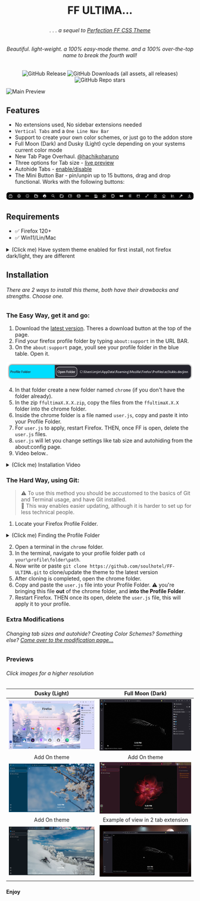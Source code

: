 # <p align="center"> FF ULTIMA... </p>

###### <p align="center">. . . a sequel to [Perfection FF CSS Theme](https://github.com/soulhotel/Perfection-Firefox-CSS-Theme) </p>

###### <p align="center">Beautiful. light-weight. a 100% easy-mode theme. and a 100% over-the-top name to break the fourth wall!</p>

<div align="center">

![GitHub Release](https://img.shields.io/github/v/release/soulhotel/FF-CSS-ULTIMA?style=for-the-badge) ![GitHub Downloads (all assets, all releases)](https://img.shields.io/github/downloads/soulhotel/ff-ultima/total?style=for-the-badge&color=blue) ![GitHub Repo stars](https://img.shields.io/github/stars/soulhotel/FF-CSS-ULTIMA?style=for-the-badge)

</div>

![Main Preview](doc/preview/prev1.gif)

## Features

- No extensions used, No sidebar extensions needed
- `Vertical Tabs` and a `One Line Nav Bar`
- Support to create your own color schemes, or just go to the addon store
- Full Moon (Dark) and Dusky (Light) cycle depending on your systems current color mode
- New Tab Page Overhaul. [@hachikoharuno](https://github.com/hachikoharuno/Beautiful-newtab-Firefox) 
- Three options for Tab size - [live preview](doc/Modification.md)
- Autohide Tabs - [enable/disable](doc/Modification.md)
- The Mini Button Bar - pin/unpin up to 15 buttons, drag and drop functional. Works with the following buttons:

![prevautohide](doc/preview/prevmini-bar.png)

## Requirements

- ✅ Firefox 120+
- ✅ Win11/Lin/Mac

<details>
<summary>(Click me) Have system theme enabled for first install, not firefox dark/light, they are different</summary>
  
![install1](doc/preview/install1.jpg) ![install2](doc/preview/install2.jpg)
</details>

## Installation

###### There are 2 ways to install this theme, both have their drawbacks and strengths. Choose one.

### The Easy Way, get it and go:

1. Download the [latest version](https://github.com/soulhotel/FF-CSS-ULTIMA/releases/latest). Theres a download button at the top of the page.
2. Find your firefox profile folder by typing `about:support` in the URL BAR.
3. On the `about:support` page, youll see your profile folder in the blue table. Open it.

![aboutsupport](doc/preview/about_support.png)

4. In that folder create a new folder named `chrome` (if you don't have the folder already).
5. In the zip `ffultimaX.X.X.zip`, copy the files from the `ffultimaX.X.X` folder into the chrome folder.
6. Inside the chrome folder is a file named `user.js`, copy and paste it into your Profile Folder.
7. For `user.js` to apply, restart Firefox. THEN, once FF is open, delete the `user.js` files.
8. `user.js` will let you change settings like tab size and autohiding from the about:config page.
9. Video below..

<details>
<summary>(Click me) Installation Video</summary>
  
https://github.com/soulhotel/FF-ULTIMA/assets/155501797/dbc7fc96-e975-4a6f-820d-f69efa04cf8e
</details>

### The Hard Way, using Git:

> :warning: To use this method you should be accustomed to the basics of Git and Terminal usage, and have Git installed.<br>
> 🔄 This way enables easier updating, although it is harder to set up for less technical people.
1. Locate your Firefox Profile Folder.
  <details>
    <summary>(Click me) Finding the Profile Folder</summary>
    
- Go to `about:profiles`
- Your profile will say `This is the profile in use and...` Click the **Open Directory** button in the **Root Directory** row.
- This will open your currently in-use Firefox Profile folder.

![alt text](doc/preview/profilelocation.png)

- In that folder create a new folder named `chrome` (if you don't have the folder already).
  </details>
  
2. Open a terminal in the `chrome` folder.
3. In the terminal, navigate to your profile folder path `cd your\profile\folder\path`.
4. Now write or paste `git clone https://github.com/soulhotel/FF-ULTIMA.git` to clone/update the theme to the latest version
5. After cloning is completed, open the chrome folder.
6. Copy and paste the `user.js` file into your Profile Folder. :warning: you're bringing this file **out** of the chrome folder, and **into the Profile Folder**.
7. Restart Firefox. THEN once its open, delete the `user.js` file, this will apply it to your profile.

### Extra Modifications

###### Changing tab sizes and autohide? Creating Color Schemes? Something else? [Come over to the modification page...](doc/Modification.md)

### Previews

###### Click images for a higher resolution

|            Dusky (Light)            |          Full Moon (Dark)           |
| :---------------------------------: | :---------------------------------: |
| ![install1](doc/preview/prev2.png) | ![install1](doc/preview/prev3.gif) |
|            Add On theme             |            Add On theme             |
| ![install1](doc/preview/prev4.gif) | ![install1](doc/preview/prev5.gif) |
|            Add On theme             | Example of view in 2 tab extension  |
| ![install1](doc/preview/prev6.png) | ![install1](doc/preview/prev7.gif) |
|                                     |                                     |

#### Enjoy
